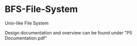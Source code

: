 # BFS-File-System
Unix-like File System

Design documentation and overview can be found under "P5 Documentation.pdf"
